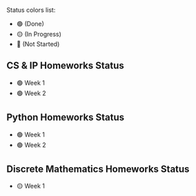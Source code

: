 Status colors list:

- 🟢 (Done)
- 🟡 (In Progress)
- 🔴 (Not Started)


## CS & IP Homeworks Status

- 🟢 Week 1
- 🟢 Week 2


## Python Homeworks Status

- 🟢 Week 1
- 🟢 Week 2


## Discrete Mathematics Homeworks Status

- 🟡 Week 1
